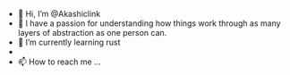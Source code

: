 - 👋 Hi, I’m @Akashiclink
- 👀 I have a passion for understanding how things work through as many layers of abstraction as one person can.
- 🌱 I’m currently learning rust
- 
- 📫 How to reach me ...

<!---
Akashiclink/Akashiclink is a ✨ special ✨ repository because its `README.md` (this file) appears on your GitHub profile.
You can click the Preview link to take a look at your changes.
--->
